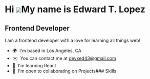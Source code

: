 Hi ![](https://user-images.githubusercontent.com/18350557/176309783-0785949b-9127-417c-8b55-ab5a4333674e.gif)My name is Edward T. Lopez
=======================================================================================================================================

Frontend Developer
------------------

I am a frontend developer with a love for learning all things web!

*   🌍  I'm based in Los Angeles, CA
*   ✉️  You can contact me at [devxed43@gmail.com](mailto:devxed43@gmail.com)
*   🧠  I'm learning React
*   🤝  I'm open to collaborating on Projects### Skills 
